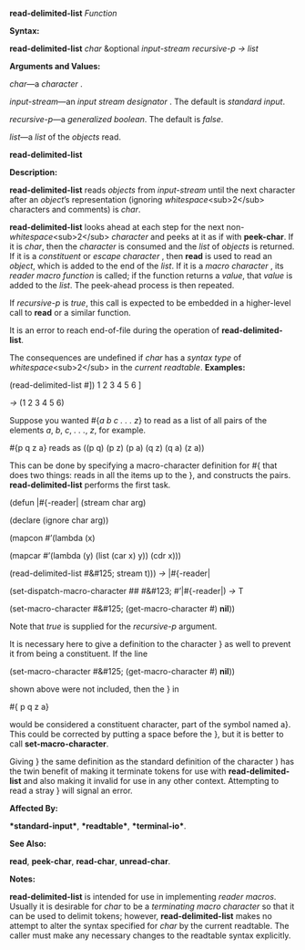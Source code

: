 **read-delimited-list** *Function* 

**Syntax:** 

**read-delimited-list** *char* &optional *input-stream recursive-p → list* 

**Arguments and Values:** 

*char*—a *character* . 

*input-stream*—an *input stream designator* . The default is *standard input*. 

*recursive-p*—a *generalized boolean*. The default is *false*. 

*list*—a *list* of the *objects* read. 



 

 

**read-delimited-list** 

**Description:** 

**read-delimited-list** reads *objects* from *input-stream* until the next character after an *object*’s representation (ignoring *whitespace*&#60;sub&#62;2&#60;/sub&#62; characters and comments) is *char*. 

**read-delimited-list** looks ahead at each step for the next non-*whitespace*&#60;sub&#62;2&#60;/sub&#62; *character* and peeks at it as if with **peek-char**. If it is *char*, then the *character* is consumed and the *list* of *objects* is returned. If it is a *constituent* or *escape character* , then **read** is used to read an *object*, which is added to the end of the *list*. If it is a *macro character* , its *reader macro function* is called; if the function returns a *value*, that *value* is added to the *list*. The peek-ahead process is then repeated. 

If *recursive-p* is *true*, this call is expected to be embedded in a higher-level call to **read** or a similar function. 

It is an error to reach end-of-file during the operation of **read-delimited-list**. 

The consequences are undefined if *char* has a *syntax type* of *whitespace*&#60;sub&#62;2&#60;/sub&#62; in the *current readtable*. **Examples:** 

(read-delimited-list #\]) 1 2 3 4 5 6 ] 

*→* (1 2 3 4 5 6) 

Suppose you wanted #&#123;*a b c . . . z*&#125; to read as a list of all pairs of the elements *a*, *b*, *c*, *. . .*, *z*, for example. 

#&#123;p q z a&#125; reads as ((p q) (p z) (p a) (q z) (q a) (z a)) 

This can be done by specifying a macro-character definition for #&#123; that does two things: reads in all the items up to the &#125;, and constructs the pairs. **read-delimited-list** performs the first task. 

(defun |#&#123;-reader| (stream char arg) 

(declare (ignore char arg)) 

(mapcon #’(lambda (x) 

(mapcar #’(lambda (y) (list (car x) y)) (cdr x))) 

(read-delimited-list #\&#125; stream t))) *→* |#&#123;-reader| 

(set-dispatch-macro-character #\# #\&#123; #’|#&#123;-reader|) *→* T 

(set-macro-character #\&#125; (get-macro-character #\) **nil**)) 

Note that *true* is supplied for the *recursive-p* argument. 

It is necessary here to give a definition to the character &#125; as well to prevent it from being a constituent. If the line 

(set-macro-character #\&#125; (get-macro-character #\) **nil**)) 

shown above were not included, then the &#125; in 

#&#123; p q z a&#125; 



 

 

would be considered a constituent character, part of the symbol named a&#125;. This could be corrected by putting a space before the &#125;, but it is better to call **set-macro-character**. 

Giving &#125; the same definition as the standard definition of the character ) has the twin benefit of making it terminate tokens for use with **read-delimited-list** and also making it invalid for use in any other context. Attempting to read a stray &#125; will signal an error. 

**Affected By:** 

**\*standard-input\***, **\*readtable\***, **\*terminal-io\***. 

**See Also:** 

**read**, **peek-char**, **read-char**, **unread-char**. 

**Notes:** 

**read-delimited-list** is intended for use in implementing *reader macros*. Usually it is desirable for *char* to be a *terminating macro character* so that it can be used to delimit tokens; however, **read-delimited-list** makes no attempt to alter the syntax specified for *char* by the current readtable. The caller must make any necessary changes to the readtable syntax explicitly. 

